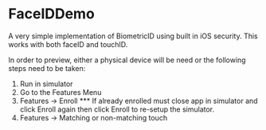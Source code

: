 # FaceIDDemo
A very simple implementation of BiometricID using built in iOS security.
This works with both faceID and touchID.

In order to preview, either a physical device will be need or the following steps need to be taken:

1. Run in simulator
2. Go to the Features Menu
3. Features -> Enroll
*** If already enrolled must close app in simulator and click Enroll again then click Enroll to re-setup the simulator.
5. Features -> Matching or non-matching touch

